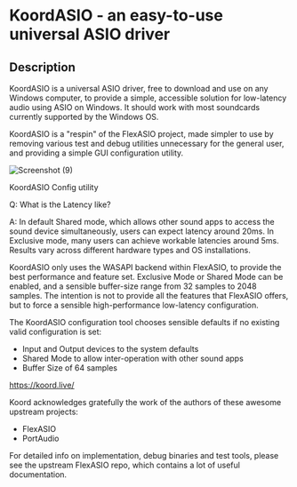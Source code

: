 # KoordASIO - an easy-to-use universal ASIO driver

## Description

KoordASIO is a universal ASIO driver, free to download and use on any Windows computer, to provide a simple, accessible solution for low-latency
audio using ASIO on Windows. It should work with most soundcards currently supported by the Windows OS.

KoordASIO is a "respin" of the FlexASIO project, made simpler to use by removing various test and debug utilities unnecessary for the general user, and providing a simple GUI configuration utility.

![Screenshot (9)](https://user-images.githubusercontent.com/584572/126863076-cb3e53d9-6d70-4723-9609-b23d2e81df01.png)

KoordASIO Config utility

Q: What is the Latency like?

A: In default Shared mode, which allows other sound apps to access the sound device simultaneously, users can expect latency around 20ms. In Exclusive mode, many users can achieve workable latencies around 5ms. Results vary across different hardware types and OS installations.

KoordASIO only uses the WASAPI backend within FlexASIO, to provide the best performance and feature set.
Exclusive Mode or Shared Mode can be enabled, and a sensible buffer-size range from 32 samples to 2048 samples.
The intention is not to provide all the features that FlexASIO offers, but to force a sensible high-performance low-latency configuration.

The KoordASIO configuration tool chooses sensible defaults if no existing valid configuration is set: 
- Input and Output devices to the system defaults
- Shared Mode to allow inter-operation with other sound apps
- Buffer Size of 64 samples

https://koord.live/

Koord acknowledges gratefully the work of the authors of these awesome upstream projects:
- FlexASIO
- PortAudio

For detailed info on implementation, debug binaries and test tools, please see the upstream FlexASIO repo, which contains a lot of useful documentation.

[ASIO]: http://en.wikipedia.org/wiki/Audio_Stream_Input/Output
[GitHub]: https://github.com/koord-live/KoordASIO/
[GitHub issue tracker]: https://github.com/koord-live/KoordASIO/issues
[PortAudio]: http://www.portaudio.com/
[releases]: https://github.com/koord-live/KoordASIO/releases
[report]: #reporting-issues-feedback-feature-requests
[WASAPI]: https://docs.microsoft.com/en-us/windows/desktop/coreaudio/wasapi
